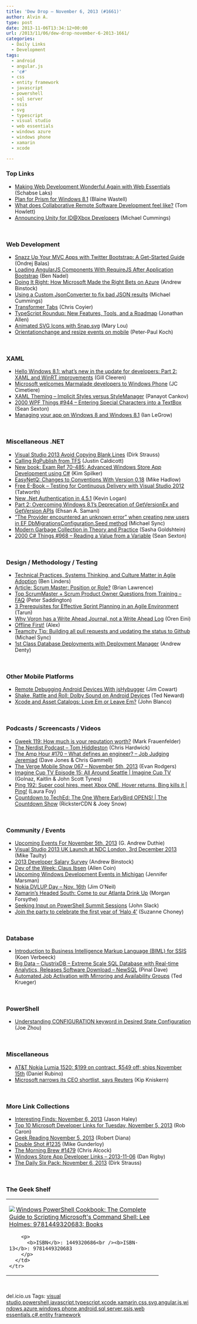 ```yaml
---
title: 'Dew Drop – November 6, 2013 (#1661)'
author: Alvin A.
type: post
date: 2013-11-06T13:34:12+00:00
url: /2013/11/06/dew-drop-november-6-2013-1661/
categories:
  - Daily Links
  - Development
tags:
  - android
  - angular.js
  - 'c#'
  - css
  - entity framework
  - javascript
  - powershell
  - sql server
  - ssis
  - svg
  - typescript
  - visual studio
  - web essentials
  - windows azure
  - windows phone
  - xamarin
  - xcode

---
```

### <a name="top"></a>Top Links

  * <a href="http://blogs.msdn.com/b/mvpawardprogram/archive/2013/11/05/making-web-development-wonderful-again-with-web-essentials.aspx" target="_blank">Making Web Development Wonderful Again with Web Essentials</a> (Schabse Laks)
  * <a href="http://blogs.msdn.com/b/blaine/archive/2013/11/05/plan-for-prism-for-windows-8-1.aspx" target="_blank">Plan for Prism for Windows 8.1</a> (Blaine Wastell)
  * <a href="http://feeds.dzone.com/~r/zones/css/~3/erZitrXWclI/what-does-collaborative-remote" target="_blank">What does Collaborative Remote Software Development feel like?</a> (Tom Howlett)
  * <a href="http://feedproxy.google.com/~r/Mathoms/~3/8vJvIutD4CY/announcing-unity-for-id-xbox-developers" target="_blank">Announcing Unity for ID@Xbox Developers</a> (Michael Cummings)

&nbsp;

### <a name="web"></a>Web Development

  * <a href="http://visualstudiomagazine.com/articles/2013/11/01/twitter-bootstrap.aspx" target="_blank">Snazz Up Your MVC Apps with Twitter Bootstrap: A Get-Started Guide</a> (Ondrej Balas)
  * <a href="http://www.bennadel.com/blog/2554-Loading-AngularJS-Components-With-RequireJS-After-Application-Bootstrap.htm" target="_blank">Loading AngularJS Components With RequireJS After Application Bootstrap</a> (Ben Nadel)
  * <a href="http://www.drdobbs.com/cloud/doing-it-right-how-microsoft-made-the-ri/240163573" target="_blank">Doing It Right: How Microsoft Made the Right Bets on Azure</a> (Andrew Binstock)
  * <a href="http://feedproxy.google.com/~r/Mathoms/~3/Ou7WaC0QsJs/using-a-custom-jsonconverter-to-fix-bad-json-results" target="_blank">Using a Custom JsonConverter to fix bad JSON results</a> (Michael Cummings)
  * <a href="http://css-tricks.com/transformer-tabs/" target="_blank">Transformer Tabs</a> (Chris Coyier)
  * <a href="http://www.infoq.com/news/2013/11/TypeScript-0-9-1" target="_blank">TypeScript Roundup: New Features, Tools, and a Roadmap</a> (Jonathan Allen)
  * <a href="http://feedproxy.google.com/~r/tympanus/~3/DymSEucZr7M/" target="_blank">Animated SVG Icons with Snap.svg</a> (Mary Lou)
  * <a href="http://www.quirksmode.org/blog/archives/2013/11/orientationchan.html" target="_blank">Orientationchange and resize events on mobile</a> (Peter-Paul Koch)

&nbsp;

### <a name="silverlight"></a>XAML

  * <a href="http://feedproxy.google.com/~r/silverlightshow/~3/-5sfUXxITGI/Hello-Windows-8.1-what-s-new-in-the-update-for-developers-Part-2-XAML-and-WinRT-improvements.aspx" target="_blank">Hello Windows 8.1: what&#8217;s new in the update for developers: Part 2: XAML and WinRT improvements</a> (Gill Cleeren)
  * <a href="http://blogs.windows.com/windows_phone/b/wpdev/archive/2013/11/05/microsoft-welcomes-marmalade-developers-to-windows-phone.aspx" target="_blank">Microsoft welcomes Marmalade developers to Windows Phone</a> (JC Cimetiere)
  * <a href="http://feedproxy.google.com/~r/Telerik/~3/1y4_RyJ8gD8/xaml-theming-implicit-styles-versus-stylemanager" target="_blank">XAML Theming – Implicit Styles versus StyleManager</a> (Panayot Cankov)
  * <a href="http://wpf.2000things.com/2013/11/06/944-entering-special-characters-into-a-textbox/" target="_blank">2000 WPF Things #944 – Entering Special Characters into a TextBox</a> (Sean Sexton)
  * <a href="http://blogs.windows.com/windows/b/appbuilder/archive/2013/11/05/managing-your-app-on-windows-8-and-windows-8-1.aspx" target="_blank">Managing your app on Windows 8 and Windows 8.1</a> (Ian LeGrow)

&nbsp;

### <a name="dotnet"></a>Miscellaneous .NET

  * <a href="http://feeds.feedblitz.com/~/49605594/0/dirkstrauss~Visual-Studio-Avoid-Copying-Blank-Lines" target="_blank">Visual Studio 2013 Avoid Copying Blank Lines</a> (Dirk Strauss)
  * <a href="http://thefutureofdeployment.com/calling-rgpublish-tfs/" target="_blank">Calling RgPublish from TFS</a> (Justin Caldicott)
  * <a href="http://blogs.msdn.com/b/microsoft_press/archive/2013/11/06/new-book-exam-ref-70-485-advanced-windows-store-app-development-using-c.aspx" target="_blank">New book: Exam Ref 70-485: Advanced Windows Store App Development using C#</a> (Kim Spilker)
  * <a href="http://feedproxy.google.com/~r/CodeRant/~3/dtvkRgOWjjg/easynetq-changes-to-conventions-with.html" target="_blank">EasyNetQ: Changes to Conventions With Version 0.18</a> (Mike Hadlow)
  * <a href="http://feedproxy.google.com/~r/geekswithblogs/~3/Ur9aMso7Uxg/free-e-book---testing-for-continuous-delivery-with-visual-studio.aspx" target="_blank">Free E-Book &#8211; Testing for Continuous Delivery with Visual Studio 2012</a> (Tatworth)
  * <a href="http://feedproxy.google.com/~r/geekswithblogs/~3/JC-sC7RKvzQ/new-.net-authentication-in-4.5.1.aspx" target="_blank">New .Net Authentication in 4.5.1</a> (Kevin Logan)
  * <a href="http://www.codeproject.com/Articles/678668/Part-2-Overcoming-Windows-8-1s" target="_blank">Part 2: Overcoming Windows 8.1&#8217;s Deprecation of GetVersionEx and GetVersion APIs</a> (Ehsan A. Samani)
  * <a href="http://feedproxy.google.com/~r/MichaelSync/~3/z6s4SCyV9B8/the-provider-encountered-an-unknown-error-when-creating-new-users-in-ef-dbmigrationsconfiguration-seed-method" target="_blank">“The Provider encountered an unknown error” when creating new users in EF DbMigrationsConfiguration.Seed method</a> (Michael Sync)
  * <a href="http://feedproxy.google.com/~r/sashag/~3/WJxofdJ0L28/modern-garbage-collection-in-theory-and-practice.aspx" target="_blank">Modern Garbage Collection in Theory and Practice</a> (Sasha Goldshtein)
  * <a href="http://csharp.2000things.com/2013/11/06/968-reading-a-value-from-a-variable/" target="_blank">2000 C# Things #968 – Reading a Value from a Variable</a> (Sean Sexton)

&nbsp;

### <a name="design"></a>Design / Methodology / Testing

  * <a href="http://www.infoq.com/news/2013/11/agile-adoption-europe-xpdays" target="_blank">Technical Practices, Systems Thinking, and Culture Matter in Agile Adoption</a> (Ben Linders)
  * <a href="http://www.infoq.com/articles/scrum-master-position-role" target="_blank">Article: Scrum Master: Position or Role?</a> (Brian Lawrence)
  * <a href="http://feedproxy.google.com/~r/agilescout/~3/mSr9DabBi-I/" target="_blank">Top ScrumMaster + Scrum Product Owner Questions from Training – FAQ</a> (Peter Saddington)
  * <a href="http://blogs.quovantis.com/tarun/2013/11/3-prerequisites-for-effective-sprint-planning-in-an-agile-environment/?utm_source=rss&utm_medium=rss&utm_campaign=3-prerequisites-for-effective-sprint-planning-in-an-agile-environment" target="_blank">3 Prerequisites for Effective Sprint Planning in an Agile Environment</a> (Tarun)
  * <a href="http://feedproxy.google.com/~r/AyendeRahien/~3/Hay6HnwNAVE/why-voron-has-a-write-ahead-journal-not-a-write-ahead-log" target="_blank">Why Voron has a Write Ahead Journal, not a Write Ahead Log</a> (Oren Eini)
  * <a href="http://feedproxy.google.com/~r/alistapart/main/~3/4HKLuLdAhOg/" target="_blank">Offline First!</a> (Alex)
  * <a href="http://feedproxy.google.com/~r/MichaelSync/~3/zG4DSmfpGFU/teamcity-tip-building-all-pull-requests-and-updating-the-status-to-github" target="_blank">Teamcity Tip: Building all pull requests and updating the status to Github</a> (Michael Sync)
  * <a href="http://thefutureofdeployment.com/1st-class-database-deployments-deployment-manager/" target="_blank">1st Class Database Deployments with Deployment Manager</a> (Andrew Denty)

&nbsp;

### <a name="mobile"></a>Other Mobile Platforms

  * <a href="http://www.icenium.com/blog/icenium-team-blog/2013/11/05/remote-debugging-android-devices-with-jshybugger" target="_blank">Remote Debugging Android Devices With jsHybugger</a> (Jim Cowart)
  * <a href="http://www.codeproject.com/Articles/678621/Shake-Rattle-and-Roll-Dolby-Sound-on-Android-Devic" target="_blank">Shake, Rattle and Roll: Dolby Sound on Android Devices</a> (Ted Neward)
  * <a href="http://mobile.dzone.com/articles/xcode-and-asset-catalogs-love" target="_blank">Xcode and Asset Catalogs: Love Em or Leave Em?</a> (John Blanco)

&nbsp;

### <a name="podcasts"></a>Podcasts / Screencasts / Videos

  * <a href="http://gweek.libsyn.com/gweek-119-how-much-is-your-reputation-worth" target="_blank">Gweek 119: How much is your reputation worth?</a> (Mark Frauenfelder)
  * <a href="http://nerdist.libsyn.com/tom-hiddleston" target="_blank">The Nerdist Podcast &#8211; Tom Hiddleston</a> (Chris Hardwick)
  * <a href="http://feedproxy.google.com/~r/TheAmpHour/~3/_iQS3WROwo0/" target="_blank">The Amp Hour #170 – What defines an engineer? – Job Judging Jeremiad</a> (Dave Jones & Chris Gammell)
  * <a href="http://www.theverge.com/2013/11/5/5070236/the-verge-mobile-show-067-november-5th-2013" target="_blank">The Verge Mobile Show 067 &#8211; November 5th, 2013</a> (Evan Rodgers)
  * <a href="http://channel9.msdn.com/Shows/ImagineCup-TV/ICTV015-All-Around-Seattle" target="_blank">Imagine Cup TV Episode 15: All Around Seattle | Imagine Cup TV</a> (Golnaz, Kaitlin & John Scott Tynes)
  * <a href="http://channel9.msdn.com/Shows/PingShow/Ping-192-Super-cool-hires-meet-Xbox-ONE-Hover-returns-Bing-kills-it" target="_blank">Ping 192: Super cool hires, meet Xbox ONE, Hover returns, Bing kills it | Ping!</a> (Laura Foy)
  * <a href="http://channel9.msdn.com/Shows/The-Countdown-Show/Countdown-to-TechEd-The-One-Where-EarlyBird-OPENS" target="_blank">Countdown to TechEd: The One Where EarlyBird OPENS! | The Countdown Show</a> (RicksterCDN & Joey Snow)

&nbsp;

### <a name="events"></a>Community / Events

  * <a href="http://feeds.devhammer.net/~r/devhammer/~3/FrHtppeQDlA/upcoming-events-for-november-5th-2013" target="_blank">Upcoming Events For November 5th, 2013</a> (G. Andrew Duthie)
  * <a href="http://feedproxy.google.com/~r/mtaulty/~3/uzUoT_SgVlc/visual-studio-2013-uk-launch-at-ndc-london-3rd-december-2013.aspx" target="_blank">Visual Studio 2013 UK Launch at NDC London, 3rd December 2013</a> (Mike Taulty)
  * <a href="http://www.drdobbs.com/architecture-and-design/2013-developer-salary-survey/240163580" target="_blank">2013 Developer Salary Survey</a> (Andrew Binstock)
  * <a href="http://feeds.dzone.com/~r/zones/css/~3/HwVS3QP26-g/dev-week-claus-ibsen" target="_blank">Dev of the Week: Claus Ibsen</a> (Allen Coin)
  * <a href="http://feedproxy.google.com/~r/JenniferMarsman/~3/0L-narQBk-w/upcoming-windows-development-events-in-michigan.aspx" target="_blank">Upcoming Windows Development Events in Michigan</a> (Jennifer Marsman)
  * <a href="http://codocent.com/2013/11/05/nokia-dvlup-day-nov-16th/" target="_blank">Nokia DVLUP Day – Nov. 16th</a> (Jim O’Neil)
  * <a href="http://blog.xamarin.com/xamarins-headed-south-come-to-our-atlanta-drink-up/" target="_blank">Xamarin’s Headed South: Come to our Atlanta Drink Up</a> (Morgan Forsythe)
  * <a href="http://blogs.msdn.com/b/powershell/archive/2013/11/05/seeking-input-on-powershell-summit-sessions.aspx" target="_blank">Seeking Input on PowerShell Summit Sessions</a> (John Slack)
  * <a href="http://blogs.technet.com/b/firehose/archive/2013/11/05/join-the-party-to-celebrate-the-first-year-of-halo-4.aspx" target="_blank">Join the party to celebrate the first year of ‘Halo 4’</a> (Suzanne Choney)

&nbsp;

### <a name="sql"></a>Database

  * <a href="http://feedproxy.google.com/~r/MSSQLTips-LatestSqlServerTips/~3/lbt3uxeoogQ/tip.asp" target="_blank">Introduction to Business Intelligence Markup Language (BIML) for SSIS</a> (Koen Verbeeck)
  * <a href="http://blog.sqlauthority.com/2013/11/06/big-data-clustrixdb-extreme-scale-sql-database-with-real-time-analytics-releases-software-download-newsql/" target="_blank">Big Data – ClustrixDB – Extreme Scale SQL Database with Real-time Analytics, Releases Software Download – NewSQL</a> (Pinal Dave)
  * <a href="http://blogs.lessthandot.com/index.php/DataMgmt/DBAdmin/automated-job-activation-with-mirroring" target="_blank">Automated Job Activation with Mirroring and Availability Groups</a> (Ted Krueger)

&nbsp;

### <a name="ps"></a>PowerShell

  * <a href="http://blogs.msdn.com/b/powershell/archive/2013/11/05/understanding-configuration-keyword-in-desired-state-configuration.aspx" target="_blank">Understanding CONFIGURATION keyword in Desired State Configuration</a> (Joe Zhou)

&nbsp;

### <a name="misc"></a>Miscellaneous

  * <a href="http://feedproxy.google.com/~r/wmexperts/~3/QXF9HWyTgpU/story01.htm" target="_blank">AT&T Nokia Lumia 1520: $199 on contract, $549 off; ships November 15th</a> (Daniel Rubino)
  * <a href="http://feedproxy.google.com/~r/liveside/~3/gaCcVT4G-WQ/" target="_blank">Microsoft narrows its CEO shortlist, says Reuters</a> (Kip Kniskern)

&nbsp;

### <a name="links"></a>More Link Collections

  * <a href="http://jasonhaley.com/blog/post/2013/11/06/Interesting-Finds-November-6-2013.aspx" target="_blank">Interesting Finds: November 6, 2013</a> (Jason Haley)
  * <a href="http://blogs.msdn.com/b/robcaron/archive/2013/11/05/top-10-microsoft-developer-links-for-tuesday-november-5-2013.aspx" target="_blank">Top 10 Microsoft Developer Links for Tuesday, November 5, 2013</a> (Rob Caron)
  * <a href="http://feeds.regulargeek.com/~r/RegularGeek/~3/Te4EOF1iYMU/" target="_blank">Geek Reading November 5, 2013</a> (Robert Diana)
  * <a href="http://afreshcup.com/home/2013/11/6/double-shot-1235.html" target="_blank">Double Shot #1235</a> (Mike Gunderloy)
  * <a href="http://feedproxy.google.com/~r/ReflectivePerspective/~3/pRdE75c9hDI/" target="_blank">The Morning Brew #1479</a> (Chris Alcock)
  * <a href="http://feedproxy.google.com/~r/DanRigby/~3/YmDhZnAHcA8/" target="_blank">Windows Store App Developer Links &#8211; 2013-11-06</a> (Dan Rigby)
  * <a href="http://feeds.feedblitz.com/~/49603946/0/dirkstrauss~The-Daily-Six-Pack-November" target="_blank">The Daily Six Pack: November 6, 2013</a> (Dirk Strauss)

&nbsp;

### <a name="shelf"></a>The Geek Shelf

<div id="scid:7dc1bd33-94bd-46fd-a20b-0131235bcd47:a99d0b50-a555-4f49-89a5-022c86ccd00a" class="wlWriterEditableSmartContent" style="float: none; padding-bottom: 0px; padding-top: 0px; padding-left: 0px; margin: 0px; display: inline; padding-right: 0px">
  <table cellspacing="0" cellpadding="2" width="400" border="0" unselectable="on">
    <tr>
      <td valign="top" width="400">
        <p>
          <a title="Windows PowerShell Cookbook: The Complete Guide to Scripting Microsoft&#39;s Command Shell: Lee Holmes: 9781449320683: Books" href="http://www.amazon.com/exec/obidos/ASIN/1449320686/alvinashcraft-20"><img data-recalc-dims="1" decoding="async" src="https://i0.wp.com/images.amazon.com/images/P/1449320686.01.MZZZZZZZ.jpg?w=660" border="0" align="left" style="float:left" />Windows PowerShell Cookbook: The Complete Guide to Scripting Microsoft's Command Shell: Lee Holmes: 9781449320683: Books</a>
        </p>
        
        <p>
          <b>ISBN</b>: 1449320686<br /><b>ISBN-13</b>: 9781449320683
        </p>
      </td>
    </tr>
  </table>
</div>

&nbsp;

<div id="scid:0767317B-992E-4b12-91E0-4F059A8CECA8:4b5d5b10-4a73-476c-af54-64820e0b917f" class="wlWriterEditableSmartContent" style="float: none; padding-bottom: 0px; padding-top: 0px; padding-left: 0px; margin: 0px; display: inline; padding-right: 0px">
  del.icio.us Tags: <a href="http://del.icio.us/popular/visual+studio" rel="tag">visual studio</a>,<a href="http://del.icio.us/popular/powershell" rel="tag">powershell</a>,<a href="http://del.icio.us/popular/javascript" rel="tag">javascript</a>,<a href="http://del.icio.us/popular/typescript" rel="tag">typescript</a>,<a href="http://del.icio.us/popular/xcode" rel="tag">xcode</a>,<a href="http://del.icio.us/popular/xamarin" rel="tag">xamarin</a>,<a href="http://del.icio.us/popular/css" rel="tag">css</a>,<a href="http://del.icio.us/popular/svg" rel="tag">svg</a>,<a href="http://del.icio.us/popular/angular.js" rel="tag">angular.js</a>,<a href="http://del.icio.us/popular/windows+azure" rel="tag">windows azure</a>,<a href="http://del.icio.us/popular/windows+phone" rel="tag">windows phone</a>,<a href="http://del.icio.us/popular/android" rel="tag">android</a>,<a href="http://del.icio.us/popular/sql+server" rel="tag">sql server</a>,<a href="http://del.icio.us/popular/ssis" rel="tag">ssis</a>,<a href="http://del.icio.us/popular/web+essentials" rel="tag">web essentials</a>,<a href="http://del.icio.us/popular/c%23" rel="tag">c#</a>,<a href="http://del.icio.us/popular/entity+framework" rel="tag">entity framework</a>
</div>